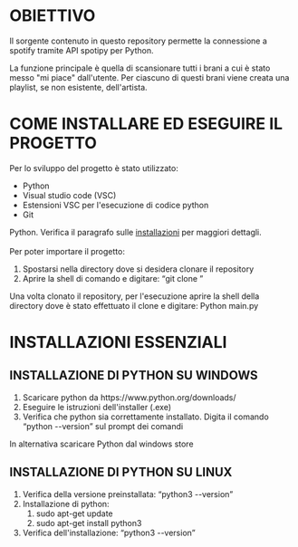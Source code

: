 <h1>OBIETTIVO</h1>
Il sorgente contenuto in questo repository permette la connessione a spotify tramite API spotipy per Python.

La funzione principale è quella di scansionare tutti i brani a cui è stato messo "mi piace" dall'utente.
Per ciascuno di questi brani viene creata una playlist, se non esistente, dell'artista.

<h1>COME INSTALLARE ED ESEGUIRE IL PROGETTO</h1>
Per lo sviluppo del progetto è stato utilizzato: 
<ul>
  <li>Python</li>
  <li>Visual studio code (VSC)</li>
  <li>Estensioni VSC per l'esecuzione di codice python</li>
  <li>Git</li>
</ul>
Python. 
Verifica il paragrafo sulle <a href="#installazioni">installazioni</a> per maggiori dettagli.
<br></br>
Per poter importare il progetto:
<ol>
  <li>Spostarsi nella directory dove si desidera clonare il repository</li>
  <li>Aprire la shell di comando e digitare: <q>git clone <link_clone_git></li>
</ol>

Una volta clonato il repository, per l'esecuzione aprire la shell della directory dove è stato effettuato il clone e digitare:
    Python main.py

<h1 id="installazioni">INSTALLAZIONI ESSENZIALI</h1>
<h2 id="windows">INSTALLAZIONE DI PYTHON SU WINDOWS</h2>
<ol>
  <li>Scaricare python da https://www.python.org/downloads/</li>
  <li>Eseguire le istruzioni dell'installer (.exe)</li>
  <li>Verifica che python sia correttamente installato. Digita il comando <q>python --version</q> sul prompt dei comandi</li>
</ol>
In alternativa scaricare Python dal windows store
<h2 id="linux">INSTALLAZIONE DI PYTHON SU LINUX</h2>
<ol>
  <li>Verifica della versione preinstallata: <q>python3 --version</q></li>
  <li>Installazione di python:
    <ol>
      <li>sudo apt-get update</li>
      <li>sudo apt-get install python3</li>
    </ol>
  </li>
  <li>Verifica dell'installazione: <q>python3 --version</q></li>
</ol>
